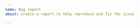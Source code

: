 ```yaml
---
name: Bug report
about: Create a report to help reproduce and fix the issue

---
```


[Round ID]: # (If you discovered this issue from playing HippieStation hosted servers:)
[Round ID]: # (**INCLUDE THE ROUND ID**)
[Round ID]: # (It can be found in the Status panel or retrieved from https://tools.hippiestation.com/stats/round.php ! The round id let's us look up valuable information and logs for the round the bug happened.)

[Testmerges]: # (If you believe the issue to be caused by a test merge [OOC tab -> Show Server Revision], report it in the pull request's comment section instead.)

[Reproduction]: # (Explain your issue in detail, including the steps to reproduce it. Issues without proper reproduction steps or explanation are open to being ignored/closed by maintainers.)

[For Admins]: # (Oddities induced by var-edits and other admin tools are not necessarily bugs. Verify that your issues occur under regular circumstances before reporting them.)
